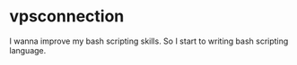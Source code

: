 # vpsconnection

I wanna improve my bash scripting skills. So I start to writing bash scripting language.

